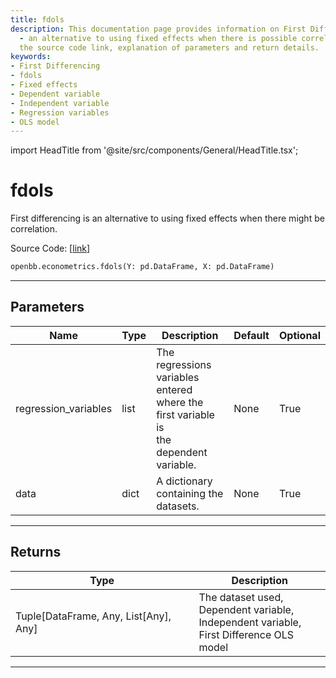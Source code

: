 ```yaml
---
title: fdols
description: This documentation page provides information on First Differencing (fdols)
  - an alternative to using fixed effects when there is possible correlation. It contains
  the source code link, explanation of parameters and return details.
keywords:
- First Differencing
- fdols
- Fixed effects
- Dependent variable
- Independent variable
- Regression variables
- OLS model
---
```


import HeadTitle from '@site/src/components/General/HeadTitle.tsx';

<HeadTitle title="fdols - Econometrics - Reference | OpenBB SDK Docs" />

# fdols

First differencing is an alternative to using fixed effects when there might be correlation.

Source Code: [[link](https://github.com/OpenBB-finance/OpenBBTerminal/tree/main/openbb_terminal/econometrics/regression_model.py#L399)]

```python
openbb.econometrics.fdols(Y: pd.DataFrame, X: pd.DataFrame)
```

---

## Parameters

| Name | Type | Description | Default | Optional |
| ---- | ---- | ----------- | ------- | -------- |
| regression_variables | list | The regressions variables entered where the first variable is<br/>the dependent variable. | None | True |
| data | dict | A dictionary containing the datasets. | None | True |


---

## Returns

| Type | Description |
| ---- | ----------- |
| Tuple[DataFrame, Any, List[Any], Any] | The dataset used,<br/>Dependent variable,<br/>Independent variable,<br/>First Difference OLS model |
---
